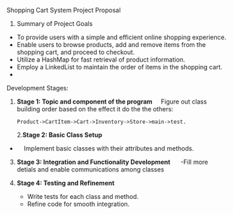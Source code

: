 Shopping Cart System Project Proposal

1. Summary of Project Goals
- To provide users with a simple
   and efficient online shopping experience.
- Enable users to browse products,
   add and remove items from the shopping cart, and proceed to checkout.
- Utilize a HashMap for fast
   retrieval of product information.
- Employ a LinkedList to maintain
   the order of items in the shopping cart.
- 

Development Stages:

1. **Stage 1: Topic and component of the program**
        Figure out class building order based on the effect it do the the others:
   
       Product->CartItem->Cart->Inventory->Store->main->test.
   
   2.**Stage 2: Basic Class Setup**
-     Implement basic classes with their attributes and methods.
3. **Stage 3: Integration and Functionality Development**
        -Fill more detials and enable communications among classes

4. **Stage 4: Testing and Refinement**
   
   - Write tests for each class and method.
   - Refine code for smooth integration.
